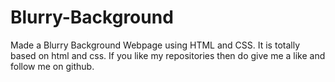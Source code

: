 # Blurry-Background
Made a Blurry Background Webpage using HTML and CSS.
It is totally based on html and css.
If you like my repositories then do give me a like and follow me on github.
